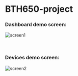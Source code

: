 ﻿# BTH650-project
### Dashboard demo screen: <br>
![screen1](https://github.com/Janice0218/BTH650-project/assets/113650461/448fbfdc-8b25-4ac9-a605-93cf242fed4d)

<br>

### Devices demo screen: <br>
![screen2](https://github.com/Janice0218/BTH650-project/assets/113650461/6402844d-7f67-4ab8-8d38-eb768a981feb)
